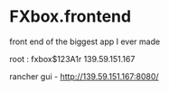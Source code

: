 # FXbox.frontend
front end of the biggest app I ever made

root : fxbox$123A1r
139.59.151.167

rancher gui - http://139.59.151.167:8080/
